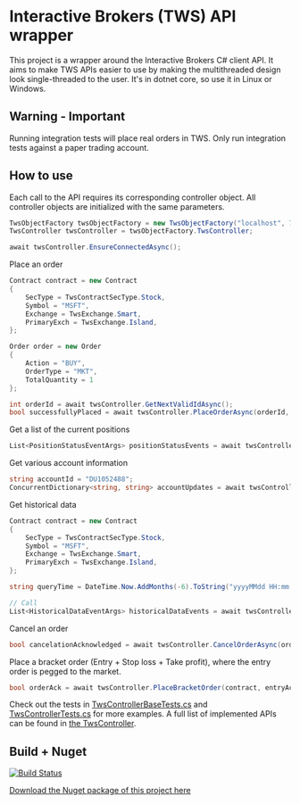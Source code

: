 # Interactive Brokers (TWS) API wrapper
This project is a wrapper around the Interactive Brokers C# client API. It aims to make TWS APIs easier to use by making the multithreaded design look single-threaded to the user. It's in dotnet core, so use it in Linux or Windows.

## Warning - Important
Running integration tests will place real orders in TWS. Only run integration tests against a paper trading account.

## How to use
Each call to the API requires its corresponding controller object. All controller objects are initialized with the same parameters. 
```C#
TwsObjectFactory twsObjectFactory = new TwsObjectFactory("localhost", 7462, 1);
TwsController twsController = twsObjectFactory.TwsController;

await twsController.EnsureConnectedAsync();
```

Place an order
```C#
Contract contract = new Contract
{
    SecType = TwsContractSecType.Stock,
    Symbol = "MSFT",
    Exchange = TwsExchange.Smart,
    PrimaryExch = TwsExchange.Island,
};

Order order = new Order
{
    Action = "BUY",
    OrderType = "MKT",
    TotalQuantity = 1
};

int orderId = await twsController.GetNextValidIdAsync();
bool successfullyPlaced = await twsController.PlaceOrderAsync(orderId, contract, order);
```

Get a list of the current positions
```C#
List<PositionStatusEventArgs> positionStatusEvents = await twsController.RequestPositions();
```

Get various account information
```C#
string accountId = "DU1052488";
ConcurrentDictionary<string, string> accountUpdates = await twsController.GetAccountDetailsAsync(accountId);
```

Get historical data
```C#
Contract contract = new Contract
{
    SecType = TwsContractSecType.Stock,
    Symbol = "MSFT",
    Exchange = TwsExchange.Smart,
    PrimaryExch = TwsExchange.Island,
};

string queryTime = DateTime.Now.AddMonths(-6).ToString("yyyyMMdd HH:mm:ss");

// Call
List<HistoricalDataEventArgs> historicalDataEvents = await twsController.GetHistoricalDataAsync(contract, queryTime, "1 M", "1 day", "MIDPOINT");
```

Cancel an order
```C#
bool cancelationAcknowledged = await twsController.CancelOrderAsync(orderId);
```

Place a bracket order (Entry + Stop loss + Take profit), where the entry order is pegged to the market.
```C#
bool orderAck = await twsController.PlaceBracketOrder(contract, entryAction, quantity, takePrice, stopPrice);
```

Check out the tests in [TwsControllerBaseTests.cs](../master/AutoFinance.Broker.IntegrationTests/InteractiveBrokers/Controllers/TwsControllerBaseTests.cs) and [TwsControllerTests.cs](../master/AutoFinance.Broker.IntegrationTests/InteractiveBrokers/Controllers/TwsControllerTests.cs) for more examples. A full list of implemented APIs can be found in [the TwsController](../master/AutoFinance.Broker/InteractiveBrokers/Controllers/TwsController.cs).

## Build + Nuget
[![Build Status](https://dev.azure.com/amittleider/AutoFinance.Broker/_apis/build/status/amittleider.AutoFinance.Broker?branchName=master)](https://dev.azure.com/amittleider/AutoFinance.Broker/_build/latest?definitionId=5&branchName=master)

[Download the Nuget package of this project here](https://www.nuget.org/packages/AutoFinance.Broker/)
